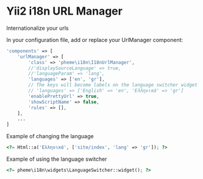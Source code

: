 Yii2 i18n URL Manager
=====================
Internationalize your urls

In your configuration file, add or replace your UrlManager component:

```php
'components' => [
	'urlManager' => [
		'class' => 'pheme\i18n\I18nUrlManager',
		//'displaySourceLanguage' => true,
		//'languageParam' => 'lang',
		'languages' => ['en', 'gr'],
		// The keys will become labels on the language switcher widget
		// 'languages' => ['English' => 'en', 'Ελληνικά' => 'gr']
		'enablePrettyUrl' => true,
		'showScriptName' => false,
		'rules' => [],
	],
	...
]
```

Example of changing the language

```php
<?= Html::a('Ελληνικά', ['site/index', 'lang' => 'gr']); ?>
```

Example of using the language switcher

```php
<?= pheme\i18n\widgets\LanguageSwitcher::widget(); ?>
```

